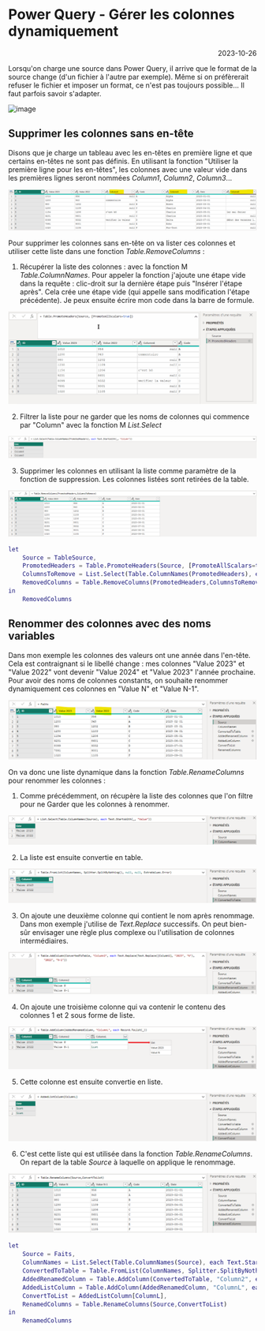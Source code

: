# Power Query - Gérer les colonnes dynamiquement

<p style="text-align: right;">2023-10-26</p>

Lorsqu'on charge une source dans Power Query, il arrive que le format de la source change (d'un fichier à l'autre par exemple). Même si on préfèrerait refuser le fichier et imposer un format, ce n'est pas toujours possible... Il faut parfois savoir s'adapter.

![image](https://i.kym-cdn.com/entries/icons/original/000/023/987/overcome.jpg)

## Supprimer les colonnes sans en-tête

Disons que je charge un tableau avec les en-têtes en première ligne et que certains en-têtes ne sont pas définis. En utilisant la fonction "Utiliser la première ligne pour les en-têtes", les colonnes avec une valeur vide dans les premières lignes seront nommées *Column1*, *Column2*, *Column3*...

![image](/Images/20231121-powerquery-columns/Ex1-PromotedHeaders.png)

Pour supprimer les colonnes sans en-tête on va lister ces colonnes et utiliser cette liste dans une fonction *Table.RemoveColumns* :

1. Récupérer la liste des colonnes : avec la fonction M *Table.ColumnNames*. Pour appeler la fonction j'ajoute une étape vide dans la requête : clic-droit sur la dernière étape puis "Insérer l'étape après". Cela crée une étape vide (qui appelle sans modification l'étape précédente). Je peux ensuite écrire mon code dans la barre de formule.

![image](/Images/20231121-powerquery-columns/Ex1-ColumnNames.gif)

2. Filtrer la liste pour ne garder que les noms de colonnes qui commence par "Column" avec la fonction M *List.Select*

![image](/Images/20231121-powerquery-columns/Ex1-ColumnsToRemove.png)

3. Supprimer les colonnes en utilisant la liste comme paramètre de la fonction de suppression. Les colonnes listées sont retirées de la table.

![image](/Images/20231121-powerquery-columns/Ex1-RemovedColumns.png)

```M
let
    Source = TableSource,
    PromotedHeaders = Table.PromoteHeaders(Source, [PromoteAllScalars=true]),
    ColumnsToRemove = List.Select(Table.ColumnNames(PromotedHeaders), each Text.StartsWith(_, "Column")),
    RemovedColumns = Table.RemoveColumns(PromotedHeaders,ColumnsToRemove)
in
    RemovedColumns
```

## Renommer des colonnes avec des noms variables

Dans mon exemple les colonnes des valeurs ont une année dans l'en-tête. Cela est contraignant si le libellé change : mes colonnes "Value 2023" et "Value 2022" vont devenir "Value 2024" et "Value 2023" l'année prochaine.
Pour avoir des noms de colonnes constants, on souhaite renommer dynamiquement ces colonnes en "Value N" et "Value N-1".

![image](/Images/20231121-powerquery-columns/Ex2-Source.png)

On va donc une liste dynamique dans la fonction *Table.RenameColumns* pour renommer les colonnes :

1. Comme précédemment, on récupère la liste des colonnes que l'on filtre pour ne Garder que les colonnes à renommer.

![image](/Images/20231121-powerquery-columns/Ex2-ColumnNames.png)

2. La liste est ensuite convertie en table.

![image](/Images/20231121-powerquery-columns/Ex2-ConvertedToTable.png)

3. On ajoute une deuxième colonne qui contient le nom après renommage. Dans mon exemple j'utilise de *Text.Replace* successifs. On peut bien-sûr envisager une règle plus complexe ou l'utilisation de colonnes intermédiaires.

![image](/Images/20231121-powerquery-columns/Ex2-AddedRenamedColumn.png)

4. On ajoute une troisième colonne qui va contenir le contenu des colonnes 1 et 2 sous forme de liste. 

![image](/Images/20231121-powerquery-columns/Ex2-AddListColumn.png)

5. Cette colonne est ensuite convertie en liste.

![image](/Images/20231121-powerquery-columns/Ex2-ConvertToList.png)
 
6. C'est cette liste qui est utilisée dans la fonction *Table.RenameColumns*. On repart de la table *Source* à laquelle on applique le renommage.

![image](/Images/20231121-powerquery-columns/Ex2-RenamedColumns.png)

```M
let
    Source = Faits,
    ColumnNames = List.Select(Table.ColumnNames(Source), each Text.StartsWith(_, "Value")),
    ConvertedToTable = Table.FromList(ColumnNames, Splitter.SplitByNothing(), null, null, ExtraValues.Error),
    AddedRenamedColumn = Table.AddColumn(ConvertedToTable, "Column2", each Text.Replace(Text.Replace([Column1], "2023", "N"), "2022", "N-1")),
    AddedListColumn = Table.AddColumn(AddedRenamedColumn, "ColumnL", each Record.ToList(_)),
    ConvertToList = AddedListColumn[ColumnL],
    RenamedColumns = Table.RenameColumns(Source,ConvertToList)
in
    RenamedColumns
```

